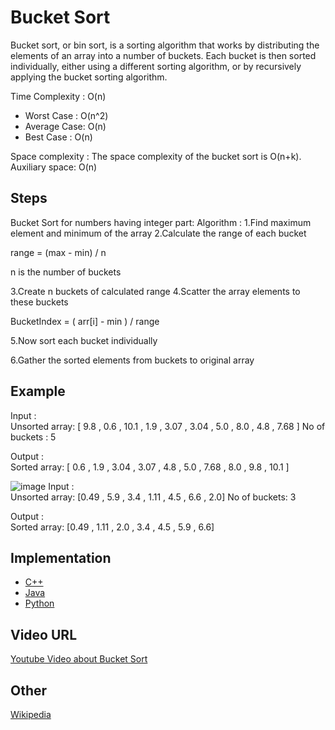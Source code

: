 # Bucket Sort

Bucket sort, or bin sort, is a sorting algorithm that works by distributing the elements of an array into a number of buckets.
Each bucket is then sorted individually, either using a different sorting algorithm, or by recursively applying the bucket sorting algorithm.

Time Complexity : O(n) 
- Worst Case : O(n^2) 
- Average Case: O(n) 
- Best Case : O(n)

Space complexity :
The space complexity of the bucket sort is O(n+k).
Auxiliary space: O(n)

## Steps

Bucket Sort for numbers having integer part:
Algorithm : 
1.Find maximum element and minimum of the array
2.Calculate the range of each bucket

range = (max - min) / n

n is the number of buckets

3.Create n buckets of calculated range
4.Scatter the array elements to these buckets

BucketIndex = ( arr[i] - min ) / range

5.Now sort each bucket individually

6.Gather the sorted elements from buckets to original array

## Example

Input :    
Unsorted array:  [ 9.8 , 0.6 , 10.1 , 1.9 , 3.07 , 3.04 , 5.0 , 8.0 , 4.8 , 7.68 ]
No of buckets :  5

Output :  
Sorted array:   [ 0.6 , 1.9 , 3.04 , 3.07 , 4.8 , 5.0 , 7.68 , 8.0 , 9.8 , 10.1 ]

![image](https://user-images.githubusercontent.com/98322627/194531206-9414d713-51df-44db-b51c-09b2b8307d78.png)
 Input :    
Unsorted array:  [0.49 , 5.9 , 3.4 , 1.11 , 4.5 , 6.6 , 2.0]
No of buckets: 3

Output :  
Sorted array:   [0.49 , 1.11 , 2.0 , 3.4 , 4.5 , 5.9 , 6.6]

## Implementation

- [C++](https://www.tutorialspoint.com/cplusplus-program-to-implement-bucket-sort)
- [Java](https://www.codespeedy.com/bucket-sort-in-java/)
- [Python](https://stackabuse.com/bucket-sort-in-python/)

## Video URL

[Youtube Video about Bucket Sort](https://www.youtube.com/watch?v=JMlYkE8hGJM&feature=share&utm_source=EJGixIgBCJiu2KjB4oSJEQ)

## Other

[Wikipedia](https://en.wikipedia.org/wiki/Bucket_sort)
